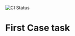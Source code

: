 ![CI Status](https://github.com/erlint1212/veivesenet-case/actions/workflows/ci.yml/badge.svg)

# First Case task
